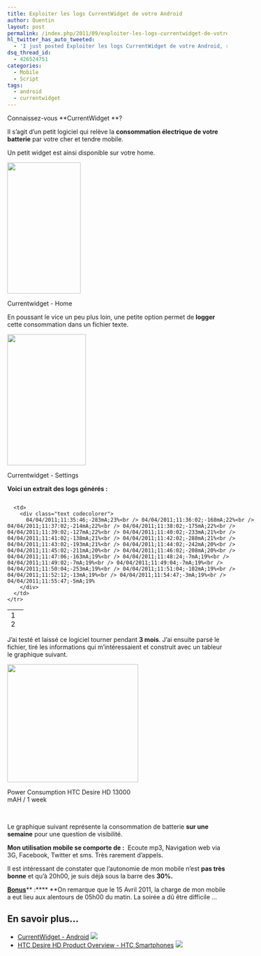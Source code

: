 ```yaml
---
title: Exploiter les logs CurrentWidget de votre Android
author: Quentin
layout: post
permalink: /index.php/2011/09/exploiter-les-logs-currentwidget-de-votre-android/
hl_twitter_has_auto_tweeted:
  - 'I just posted Exploiter les logs CurrentWidget de votre Android, read it here: http://blog.quentinrousseau.fr/?p=245'
dsq_thread_id:
  - 426524751
categories:
  - Mobile
  - Script
tags:
  - android
  - currentwidget
---
```

Connaissez-vous **CurrentWidget **?

Il s&rsquo;agit d&rsquo;un petit logiciel qui relève la **consommation électrique de votre batterie** par votre cher et tendre mobile.

Un petit widget est ainsi disponible sur votre home.

<div id="attachment_251" style="width: 178px" class="wp-caption aligncenter">
  <a href="http://blog.quentinrousseau.fr/wp-content/uploads/2011/09/currentwidget-031-1.jpg"><img class="size-medium wp-image-251" title="Currentwidget" src="http://blog.quentinrousseau.fr/wp-content/uploads/2011/09/currentwidget-031-1-168x300.jpg" alt="" width="168" height="300" /></a><p class="wp-caption-text">
    Currentwidget - Home
  </p>
</div>

En poussant le vice un peu plus loin, une petite option permet de **logger** cette consommation dans un fichier texte.

<div id="attachment_253" style="width: 190px" class="wp-caption aligncenter">
  <a href="http://blog.quentinrousseau.fr/wp-content/uploads/2011/09/currentwidget-031-2.jpg"><img src="http://blog.quentinrousseau.fr/wp-content/uploads/2011/09/currentwidget-031-2-180x300.jpg" alt="" title="Currentwidget - Settings" width="180" height="300" class="size-medium wp-image-253" /></a><p class="wp-caption-text">
    Currentwidget - Settings
  </p>
</div>

**Voici un extrait des logs générés :**

<div class="codecolorer-container text default" style="overflow:auto;white-space:nowrap;width:618px;height:300px;">
  <table cellspacing="0" cellpadding="0">
    <tr>
      <td class="line-numbers">
        <div>
          1<br />2<br />3<br />4<br />5<br />6<br />7<br />8<br />9<br />10<br />11<br />12<br />13<br />14<br />15<br />16<br />17<br />18<br />19<br />20<br />21<br />
        </div>
      </td>
      
      <td>
        <div class="text codecolorer">
          04/04/2011;11:35:46;-283mA;23%<br /> 04/04/2011;11:36:02;-168mA;22%<br /> 04/04/2011;11:37:02;-214mA;22%<br /> 04/04/2011;11:38:02;-175mA;22%<br /> 04/04/2011;11:39:02;-127mA;22%<br /> 04/04/2011;11:40:02;-233mA;21%<br /> 04/04/2011;11:41:02;-138mA;21%<br /> 04/04/2011;11:42:02;-288mA;21%<br /> 04/04/2011;11:43:02;-193mA;21%<br /> 04/04/2011;11:44:02;-242mA;20%<br /> 04/04/2011;11:45:02;-211mA;20%<br /> 04/04/2011;11:46:02;-208mA;20%<br /> 04/04/2011;11:47:06;-163mA;19%<br /> 04/04/2011;11:48:24;-7mA;19%<br /> 04/04/2011;11:49:02;-7mA;19%<br /> 04/04/2011;11:49:04;-7mA;19%<br /> 04/04/2011;11:50:04;-253mA;19%<br /> 04/04/2011;11:51:04;-102mA;19%<br /> 04/04/2011;11:52:12;-13mA;19%<br /> 04/04/2011;11:54:47;-3mA;19%<br /> 04/04/2011;11:55:47;-5mA;19%
        </div>
      </td>
    </tr>
  </table>
</div>

J&rsquo;ai testé et laissé ce logiciel tourner pendant **3 mois**. J&rsquo;ai ensuite parsé le fichier, tiré les informations qui m&rsquo;intéressaient et construit avec un tableur le graphique suivant.

<div id="attachment_258" style="width: 310px" class="wp-caption aligncenter">
  <a href="http://blog.quentinrousseau.fr/wp-content/uploads/2011/09/Power-Consumption-HTC-Desire-HD-13000-mAH.png"><img class="size-medium wp-image-258" title="Power Consumption HTC Desire HD 13000 mAH" src="http://blog.quentinrousseau.fr/wp-content/uploads/2011/09/Power-Consumption-HTC-Desire-HD-13000-mAH-300x270.png" alt="" width="300" height="270" /></a><p class="wp-caption-text">
    Power Consumption HTC Desire HD 13000 mAH / 1 week
  </p>
</div>

&nbsp;

Le graphique suivant représente la consommation de batterie **sur une semaine** pour une question de visibilité.

**Mon utilisation mobile se comporte de :**  Ecoute mp3, Navigation web via 3G, Facebook, Twitter et sms. Très rarement d&rsquo;appels.

Il est intéressant de constater que l&rsquo;autonomie de mon mobile n&rsquo;est **pas très bonne** et qu&rsquo;à 20h00, je suis déjà sous la barre des **30%.**

<span style="text-decoration: underline;"><strong>Bonus</strong></span>** :**** **On remarque que le 15 Avril 2011, la charge de mon mobile a eut lieu aux alentours de 05h00 du matin. La soirée a dû être difficile &#8230;

## En savoir plus&#8230;

*   <a href="http://www.androidzoom.com/android_applications/tools/currentwidget_jsij.html" title="CurrentWidget - Android" rel="nofollow">CurrentWidget - Android</a> ![][1]
*   <a href="http://www.htc.com/www/product/desirehd/overview.html" title="HTC Desire HD Product Overview - HTC Smartphones" rel="nofollow">HTC Desire HD Product Overview - HTC Smartphones</a> ![][1]

 [1]: http://blog.quentinrousseau.fr/wp-content/plugins/netblog/images/external-link-ltr-icon.png